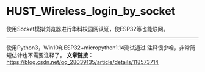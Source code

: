 # HUST_Wireless_login_by_socket
使用Socket模拟浏览器进行华科校园网认证，使ESP32等也能联网。

----
使用Python3，Win10和ESP32+micropython1.14测试通过
注释很少哈，非常简短估计也不需要注释了。
**文章链接：**
https://blog.csdn.net/qq_28039135/article/details/118573714
